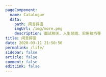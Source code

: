 ```yaml
---
pageComponent:
  name: Catalogue
  data:
    path: 闲言碎语
    imgUrl: /img/more.png
    description: 面试相关、人生总结、实用技巧等
title: 闲言碎语
date: 2020-03-11 21:50:56
permalink: /life/
sidebar: false
article: false
comment: false
editLink: false
---
```

